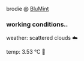 brodie @ [BluMint](https://www.linkedin.com/company/blumint-io/)

<!--weather_start-->
### working conditions..

weather: scattered clouds ☁️

temp: 3.53 °C 🧥

<!--weather_end-->
